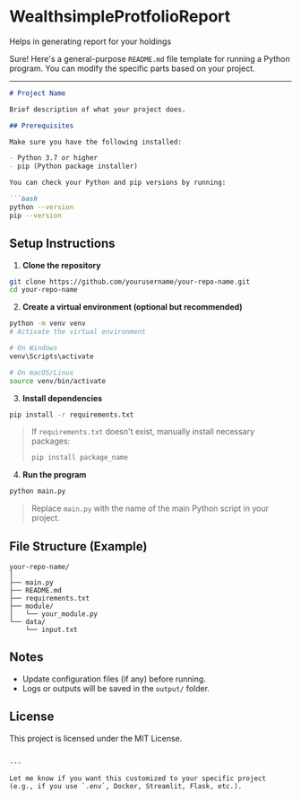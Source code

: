 # WealthsimpleProtfolioReport
Helps in generating report for your holdings

Sure! Here's a general-purpose `README.md` file template for running a Python program. You can modify the specific parts based on your project.

---

````markdown
# Project Name

Brief description of what your project does.

## Prerequisites

Make sure you have the following installed:

- Python 3.7 or higher
- pip (Python package installer)

You can check your Python and pip versions by running:

```bash
python --version
pip --version
````

## Setup Instructions

1. **Clone the repository**

```bash
git clone https://github.com/yourusername/your-repo-name.git
cd your-repo-name
```

2. **Create a virtual environment (optional but recommended)**

```bash
python -m venv venv
# Activate the virtual environment

# On Windows
venv\Scripts\activate

# On macOS/Linux
source venv/bin/activate
```

3. **Install dependencies**

```bash
pip install -r requirements.txt
```

> If `requirements.txt` doesn't exist, manually install necessary packages:
>
> ```bash
> pip install package_name
> ```

4. **Run the program**

```bash
python main.py
```

> Replace `main.py` with the name of the main Python script in your project.

## File Structure (Example)

```
your-repo-name/
│
├── main.py
├── README.md
├── requirements.txt
├── module/
│   └── your_module.py
└── data/
    └── input.txt
```

## Notes

* Update configuration files (if any) before running.
* Logs or outputs will be saved in the `output/` folder.

## License

This project is licensed under the MIT License.

```

---

Let me know if you want this customized to your specific project (e.g., if you use `.env`, Docker, Streamlit, Flask, etc.).
```